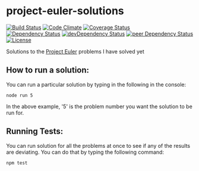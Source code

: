 # project-euler-solutions

[![Build Status](https://travis-ci.org/myTerminal/project-euler-solutions.svg?branch=master)](https://travis-ci.org/myTerminal/project-euler-solutions)
[![Code Climate](https://codeclimate.com/github/myTerminal/project-euler-solutions.png)](https://codeclimate.com/github/myTerminal/project-euler-solutions)
[![Coverage Status](https://img.shields.io/coveralls/myTerminal/project-euler-solutions.svg)](https://coveralls.io/r/myTerminal/project-euler-solutions?branch=master)  
[![Dependency Status](https://david-dm.org/myTerminal/project-euler-solutions.svg)](https://david-dm.org/myTerminal/project-euler-solutions)
[![devDependency Status](https://david-dm.org/myTerminal/project-euler-solutions/dev-status.svg)](https://david-dm.org/myTerminal/project-euler-solutions#info=devDependencies)
[![peer Dependency Status](https://david-dm.org/myTerminal/project-euler-solutions/peer-status.svg)](https://david-dm.org/myTerminal/project-euler-solutions#info=peerDependencies)  
[![License](https://img.shields.io/badge/LICENSE-GPL%20v3.0-blue.svg)](https://www.gnu.org/licenses/gpl.html)

Solutions to the [Project Euler](https://projecteuler.net/progress=myTerminal) problems I have solved yet

## How to run a solution:

You can run a particular solution by typing in the following in the console:

    node run 5

In the above example, '5' is the problem number you want the solution to be run for.

## Running Tests:

You can run solution for all the problems at once to see if any of the results are deviating. You can do that by typing the following command:

    npm test
